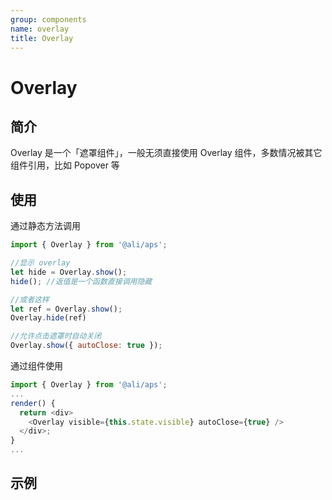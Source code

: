 ```yaml
---
group: components
name: overlay
title: Overlay
---
```


# Overlay 

## 简介
Overlay 是一个「遮罩组件」，一般无须直接使用 Overlay 组件，多数情况被其它组件引用，比如 Popover 等

## 使用

通过静态方法调用
```js
import { Overlay } from '@ali/aps';

//显示 overlay
let hide = Overlay.show();
hide(); //返值是一个函数直接调用隐藏

//或者这样
let ref = Overlay.show();
Overlay.hide(ref)

//允许点击遮罩时自动关闭
Overlay.show({ autoClose: true }); 

```

通过组件使用
```js
import { Overlay } from '@ali/aps';
...
render() {
  return <div>
    <Overlay visible={this.state.visible} autoClose={true} />
  </div>;
}
...
```

## 示例
